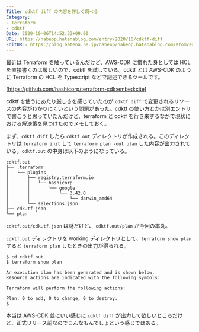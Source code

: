 ```yaml
---
Title: cdktf diff の内容を詳しく調べる
Category:
- Terraform
- cdktf
Date: 2020-10-06T14:52:33+09:00
URL: https://nabeop.hatenablog.com/entry/2020/10/cdktf-diff
EditURL: https://blog.hatena.ne.jp/nabeop/nabeop.hatenablog.com/atom/entry/26006613637204016
---
```


最近は Terraform を触っているんだけど、AWS-CDK に慣れた身としては HCL を直接書くのは厳しいので、cdktf を試している。cdktf とは AWS-CDK のように Terraform の HCL を Typescript などで記述できるツールです。

[https://github.com/hashicorp/terraform-cdk:embed:cite]

cdktf を使うにあたり厳しさを感じていたのが `cdktf diff` で変更されるリソースの内容がわかりにくいという問題があった。cdktf の使い方とかは別エントリで書こうと思っていたんだけど、terraform と cdktf を行き来するなかで現状における解決策を見つけたのでメモしておく。

まず、`cdktf diff` したら `cdktf.out` ディレクトリが作成される。このディレクトリは `terraform init` して `terraform plan -out plan` した内容が出力されている。`cdktf.out` の中身は以下のようになっている。

```
cdktf.out
├── .terraform
│   └── plugins
│       ├── registry.terraform.io
│       │   └── hashicorp
│       │       └── google
│       │           └── 3.42.0
│       │               └── darwin_amd64
│       └── selections.json
├── cdk.tf.json
└── plan
```

`cdktf.out/cdk.tf.json` は謎だけど、 `cdktf.out/plan` が今回の本丸。

`cdktf.out` ディレクトリを working ディレクトリとして、`terraform show plan` すると `terraform plan` したときの出力が得られる。

```
$ cd cdktf.out
$ terraform show plan

An execution plan has been generated and is shown below.
Resource actions are indicated with the following symbols:

Terraform will perform the following actions:

Plan: 0 to add, 0 to change, 0 to destroy.
$
```

本当は AWS-CDK 並にいい感じに `cdktf diff` が出力して欲しいところだけど、正式リリース前なのでこんなもんでしょという感じではある。
